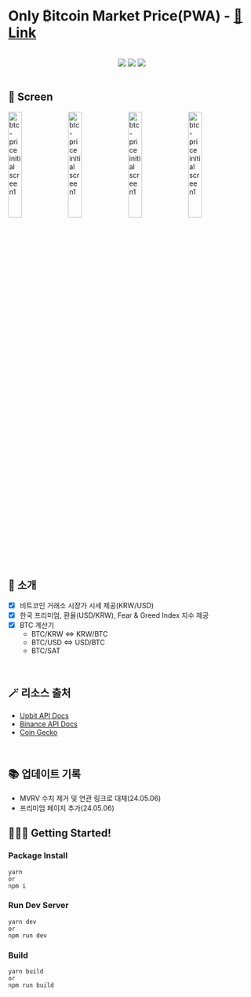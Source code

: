 # Only ₿itcoin Market Price(PWA) - [🔗 Link](https://btc-price.web.app/)

<br>
<div align="center">
	<img src="https://img.shields.io/badge/React-61DAFB?style=for-the-badge&logo=React&logoColor=white">
	<img src="https://img.shields.io/badge/TypeScript-3178C6?style=for-the-badge&logo=TypeScript&logoColor=white">
	<img src="https://img.shields.io/badge/Firebase-FFCA28?style=for-the-badge&logo=Firebase&logoColor=white">
</div>

<br>

## 📸 Screen

<img src="https://github.com/macjjuni/only-bitcoin/assets/38034518/8b7a18eb-822a-491e-a9d6-0451f149ac39" width="23.5%" alt="btc-price initial screen1">
<img src="https://github.com/macjjuni/only-bitcoin/assets/38034518/faeb311d-7b87-4841-aa80-bc50aa89f1cc" width="23.5%" alt="btc-price initial screen1">
<img src="https://github.com/macjjuni/only-bitcoin/assets/38034518/9ae8ffa1-b13e-4c5a-a5f4-3644bedccdc5" width="23.5%" alt="btc-price initial screen1">
<img src="https://github.com/macjjuni/only-bitcoin/assets/38034518/a586d2af-6f78-409d-a2af-572a6e87cf02" width="23.5%" alt="btc-price initial screen1">

<br>

## 👻 소개

- [x] 비트코인 거래소 시장가 시세 제공(KRW/USD)
- [x] 한국 프리미엄, 환율(USD/KRW), Fear & Greed Index 지수 제공
- [x] BTC 계산기
  - BTC/KRW  <=> KRW/BTC
  - BTC/USD  <=> USD/BTC
  - BTC/SAT

<br>

## 🪄 리소스 출처
 
- [Upbit API Docs](https://upbit.com/open_api_agreement)
- [Binance API Docs](https://binance-docs.github.io/apidocs/spot/en/#introduction)
- [Coin Gecko](https://www.coingecko.com/ko/api/documentation)

<br>

## 📚 업데이트 기록

- MVRV 수치 제거 및 연관 링크로 대체(24.05.06)
- 프리미엄 페이지 추가(24.05.06) 


## 🏃🏻‍♂️ Getting Started!

### Package Install

```
yarn
or
npm i
```

### Run Dev Server

```
yarn dev
or
npm run dev
```

### Build

```
yarn build
or
npm run build
```
